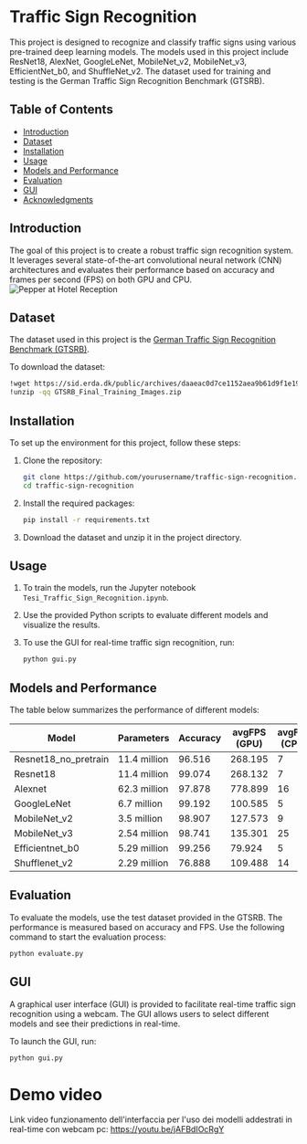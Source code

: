 # Traffic Sign Recognition

This project is designed to recognize and classify traffic signs using various pre-trained deep learning models. The models used in this project include ResNet18, AlexNet, GoogleLeNet, MobileNet_v2, MobileNet_v3, EfficientNet_b0, and ShuffleNet_v2. The dataset used for training and testing is the German Traffic Sign Recognition Benchmark (GTSRB).

## Table of Contents

- [Introduction](#introduction)
- [Dataset](#dataset)
- [Installation](#installation)
- [Usage](#usage)
- [Models and Performance](#models-and-performance)
- [Evaluation](#evaluation)
- [GUI](#gui)
- [Acknowledgments](#acknowledgments)

## Introduction

The goal of this project is to create a robust traffic sign recognition system. It leverages several state-of-the-art convolutional neural network (CNN) architectures and evaluates their performance based on accuracy and frames per second (FPS) on both GPU and CPU.
![Pepper at Hotel Reception](https://miro.medium.com/v2/resize:fit:1400/1*e0UlsRVfTM2xw_uVWTsPVg.png)

## Dataset

The dataset used in this project is the [German Traffic Sign Recognition Benchmark (GTSRB)](https://sid.erda.dk/public/archives/daaeac0d7ce1152aea9b61d9f1e19370/GTSRB_Final_Training_Images.zip). 

To download the dataset:

```bash
!wget https://sid.erda.dk/public/archives/daaeac0d7ce1152aea9b61d9f1e19370/GTSRB_Final_Training_Images.zip
!unzip -qq GTSRB_Final_Training_Images.zip
```

## Installation

To set up the environment for this project, follow these steps:

1. Clone the repository:
   ```bash
   git clone https://github.com/yourusername/traffic-sign-recognition.git
   cd traffic-sign-recognition
   ```

2. Install the required packages:
   ```bash
   pip install -r requirements.txt
   ```

3. Download the dataset and unzip it in the project directory.

## Usage

1. To train the models, run the Jupyter notebook `Tesi_Traffic_Sign_Recognition.ipynb`.

2. Use the provided Python scripts to evaluate different models and visualize the results.

3. To use the GUI for real-time traffic sign recognition, run:
   ```bash
   python gui.py
   ```

## Models and Performance

The table below summarizes the performance of different models:

| Model             | Parameters    | Accuracy | avgFPS (GPU) | avgFPS (CPU) |
|-------------------|---------------|----------|--------------|--------------|
| Resnet18_no_pretrain | 11.4 million | 96.516   | 268.195      | 7            |
| Resnet18          | 11.4 million  | 99.074   | 268.132      | 7            |
| Alexnet           | 62.3 million  | 97.878   | 778.899      | 16           |
| GoogleLeNet       | 6.7 million   | 99.192   | 100.585      | 5            |
| MobileNet_v2      | 3.5 million   | 98.907   | 127.573      | 9            |
| MobileNet_v3      | 2.54 million  | 98.741   | 135.301      | 25           |
| Efficientnet_b0   | 5.29 million  | 99.256   | 79.924       | 5            |
| Shufflenet_v2     | 2.29 million  | 76.888   | 109.488      | 14           |

## Evaluation

To evaluate the models, use the test dataset provided in the GTSRB. The performance is measured based on accuracy and FPS. Use the following command to start the evaluation process:

```python
python evaluate.py
```

## GUI

A graphical user interface (GUI) is provided to facilitate real-time traffic sign recognition using a webcam. The GUI allows users to select different models and see their predictions in real-time.

To launch the GUI, run:

```bash
python gui.py
```

# Demo video
Link video funzionamento dell'interfaccia per l'uso dei modelli addestrati in real-time con webcam pc: https://youtu.be/jAFBdIOcRgY

